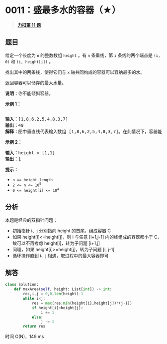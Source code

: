 # 0011：盛最多水的容器（★）


> <u>**[力扣第 11 题](https://leetcode.cn/problems/container-with-most-water/)**</u>

## 题目

<p>给定一个长度为 <code>n</code> 的整数数组 <code>height</code> 。有 <code>n</code> 条垂线，第 <code>i</code> 条线的两个端点是 <code>(i, 0)</code> 和 <code>(i, height[i])</code> 。</p>

<p>找出其中的两条线，使得它们与 <code>x</code> 轴共同构成的容器可以容纳最多的水。</p>

<p>返回容器可以储存的最大水量。</p>

<p><strong>说明：</strong>你不能倾斜容器。</p>



<p><strong>示例 1：</strong></p>

<p><img alt="" src="https://aliyun-lc-upload.oss-cn-hangzhou.aliyuncs.com/aliyun-lc-upload/uploads/2018/07/25/question_11.jpg" /></p>

<pre>
<strong>输入：</strong>[1,8,6,2,5,4,8,3,7]
<strong>输出：</strong>49
<strong>解释：</strong>图中垂直线代表输入数组 [1,8,6,2,5,4,8,3,7]。在此情况下，容器能够容纳水（表示为蓝色部分）的最大值为 49。</pre>

<p><strong>示例 2：</strong></p>

<pre>
<strong>输入：</strong>height = [1,1]
<strong>输出：</strong>1
</pre>



<p><strong>提示：</strong></p>

<ul>
<li><code>n == height.length</code></li>
<li><code>2 &lt;= n &lt;= 10<sup>5</sup></code></li>
<li><code>0 &lt;= height[i] &lt;= 10<sup>4</sup></code></li>
</ul>


## 分析

本题是经典的双指针问题：
- 初始指针 i、j 分别指向 height 的首尾，组成容器 C
- 如果 height[i]<=height[j]，则 i 与任意 [i+1,j-1] 内的线组成的容器都小于 C，故可以不再考虑 height[i]，转为子问题 [i+1,j]
- 同理，如果 height[i]>=height[j]，转为子问题 [i, j-1]
- 循环操作直到 i、j 相遇，取过程中的最大容器即可

## 解答

```python
class Solution:
    def maxArea(self, height: List[int]) -> int:
        res,i,j = 0,0,len(height)-1
        while i<j:
            res = max(res,min(height[i],height[j])*(j-i))
            if height[i]<height[j]:
                i += 1
            else:
                j -= 1
        return res
```
时间 O(N)，149 ms
